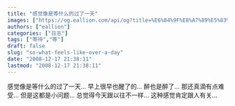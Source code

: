 ```yaml
---
title: "感觉像是等什么的过了一天"
images: ["https://og.eallion.com/api/og?title=%E6%84%9F%E8%A7%89%E5%83%8F%E6%98%AF%E7%AD%89%E4%BB%80%E4%B9%88%E7%9A%84%E8%BF%87%E4%BA%86%E4%B8%80%E5%A4%A9"]
authors: ["eallion"]
categories: ["日志"]
tags: ["等待","等"]
draft: false
slug: "so-what-feels-like-over-a-day"
date: "2008-12-17 21:38:11"
lastmod: "2008-12-17 21:38:11"
---
```


感觉像是等什么的过了一天...
早上很早也醒了的...
醉也是醉了... 那还真滴有点难受...
但是这都是小问题...
总觉得今天跟以往不一样...
这种感觉肯定跟人有关...

